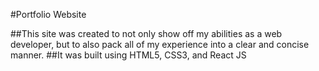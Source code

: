 #Portfolio Website

##This site was created to not only show off my abilities as a web developer, but to also pack all of my experience into a clear and concise manner.
##It was built using HTML5, CSS3, and React JS
